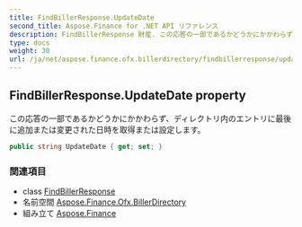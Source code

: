 ```yaml
---
title: FindBillerResponse.UpdateDate
second_title: Aspose.Finance for .NET API リファレンス
description: FindBillerResponse 財産. この応答の一部であるかどうかにかかわらずディレクトリ内のエントリに最後に追加または変更された日時を取得または設定します
type: docs
weight: 30
url: /ja/net/aspose.finance.ofx.billerdirectory/findbillerresponse/updatedate/
---
```

## FindBillerResponse.UpdateDate property

この応答の一部であるかどうかにかかわらず、ディレクトリ内のエントリに最後に追加または変更された日時を取得または設定します。

```csharp
public string UpdateDate { get; set; }
```

### 関連項目

* class [FindBillerResponse](../)
* 名前空間 [Aspose.Finance.Ofx.BillerDirectory](../../findbillerresponse/)
* 組み立て [Aspose.Finance](../../../)


